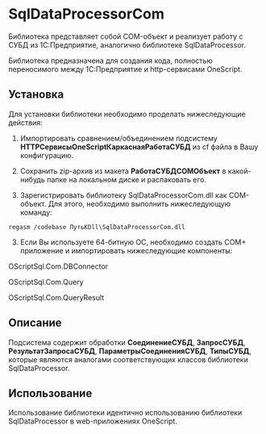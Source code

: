 ﻿# SqlDataProcessorCom

Библиотека представляет собой COM-объект и реализует работу с СУБД из 1С:Предприятие, аналогично библиотеке SqlDataProcessor.

Библиотека предназначена для создания кода, полностью переносимого между 1С:Предприятие и http-сервисами OneScript.

## Установка

Для установки библиотеки необходимо проделать нижеследующие действия:

1. Импортировать сравнением/объединением подсистему __HTTPСервисыOneScriptКаркаснаяРаботаСУБД__ из cf файла в Вашу конфигурацию.

2. Сохранить zip-архив из макета __РаботаСУБДCOMОбъект__ в какой-нибудь папке на локальном диске и распаковать его.

2. Зарегистрировать библиотеку SqlDataProcessorCom.dll как COM-объект. Для этого, необходимо выполнить нижеследующую команду:

```bsl
regasm /codebase ПутьКDll\SqlDataProcessorCom.dll
```

3. Если Вы используете 64-битную ОС, необходимо создать COM+ приложение и импортировать нижеследующие компоненты:

OScriptSql.Com.DBConnector

OScriptSql.Com.Query

OScriptSql.Com.QueryResult

## Описание

Подсистема содержит обработки __СоединениеСУБД__, __ЗапросСУБД__, __РезультатЗапросаСУБД__, __ПараметрыСоединенияСУБД__, __ТипыСУБД__, которые являются аналогами соответствующих классов библиотеки SqlDataProcessor.

## Использование

Использование библиотеки идентично использованию библиотеки SqlDataProcessor в web-приложениях OneScript.